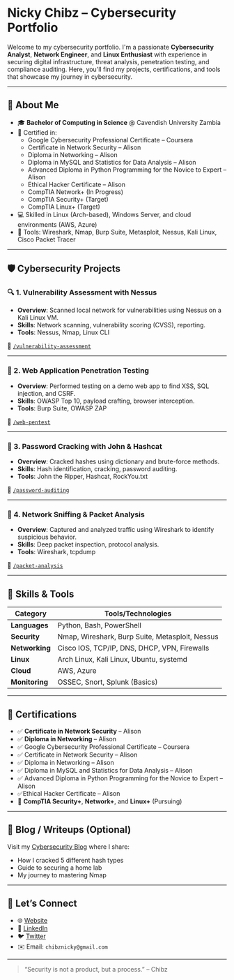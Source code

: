 # Nicky Chibz – Cybersecurity Portfolio

Welcome to my cybersecurity portfolio. I'm a passionate **Cybersecurity Analyst**, **Network Engineer**, and **Linux Enthusiast** with experience in securing digital infrastructure, threat analysis, penetration testing, and compliance auditing. Here, you'll find my projects, certifications, and tools that showcase my journey in cybersecurity.

---

## 🧠 About Me

- 🎓 **Bachelor of Computing in Science** @ Cavendish University Zambia  
- 📜 Certified in:
  - Google Cybersecurity Professional Certificate – Coursera
  - Certificate in Network Security – Alison
  - Diploma in Networking – Alison
  - Diploma in MySQL and Statistics for Data Analysis – Alison
  - Advanced Diploma in Python Programming for the Novice to Expert – Alison
  - Ethical Hacker Certificate – Alison
  - CompTIA Network+ (In Progress)
  - CompTIA Security+ (Target)
  - CompTIA Linux+ (Target)
- 💻 Skilled in Linux (Arch-based), Windows Server, and cloud environments (AWS, Azure)
- 🧰 Tools: Wireshark, Nmap, Burp Suite, Metasploit, Nessus, Kali Linux, Cisco Packet Tracer

---

## 🛡️ Cybersecurity Projects

### 🔍 1. **Vulnerability Assessment with Nessus**
- **Overview**: Scanned local network for vulnerabilities using Nessus on a Kali Linux VM.
- **Skills**: Network scanning, vulnerability scoring (CVSS), reporting.
- **Tools**: Nessus, Nmap, Linux CLI

📁 [`/vulnerability-assessment`](https://github)

---

### 🧪 2. **Web Application Penetration Testing**
- **Overview**: Performed testing on a demo web app to find XSS, SQL injection, and CSRF.
- **Skills**: OWASP Top 10, payload crafting, browser interception.
- **Tools**: Burp Suite, OWASP ZAP

📁 [`/web-pentest`](https://github)

---

### 🔐 3. **Password Cracking with John & Hashcat**
- **Overview**: Cracked hashes using dictionary and brute-force methods.
- **Skills**: Hash identification, cracking, password auditing.
- **Tools**: John the Ripper, Hashcat, RockYou.txt

📁 [`/password-auditing`](https://github)

---

### 📡 4. **Network Sniffing & Packet Analysis**
- **Overview**: Captured and analyzed traffic using Wireshark to identify suspicious behavior.
- **Skills**: Deep packet inspection, protocol analysis.
- **Tools**: Wireshark, tcpdump

📁 [`/packet-analysis`](https://github)

---

## 🧰 Skills & Tools

| Category        | Tools/Technologies                            |
|-----------------|------------------------------------------------|
| **Languages**   | Python, Bash, PowerShell                      |
| **Security**    | Nmap, Wireshark, Burp Suite, Metasploit, Nessus |
| **Networking**  | Cisco IOS, TCP/IP, DNS, DHCP, VPN, Firewalls |
| **Linux**       | Arch Linux, Kali Linux, Ubuntu, systemd |       |
| **Cloud**       | AWS, Azure                          |
| **Monitoring**  | OSSEC, Snort, Splunk (Basics)                 |

---

## 📜 Certifications

- ✅ **Certificate in Network Security** – Alison  
- ✅ **Diploma in Networking** – Alison
- ✅ Google Cybersecurity Professional Certificate – Coursera
- ✅ Certificate in Network Security – Alison
- ✅ Diploma in Networking – Alison
- ✅ Diploma in MySQL and Statistics for Data Analysis – Alison
- ✅ Advanced Diploma in Python Programming for the Novice to Expert – Alison
- ✅Ethical Hacker Certificate – Alison  
- 🎯 **CompTIA Security+**, **Network+**, and **Linux+** (Pursuing)

---

## 📝 Blog / Writeups (Optional)

Visit my [Cybersecurity Blog](https://) where I share:
- How I cracked 5 different hash types
- Guide to securing a home lab
- My journey to mastering Nmap

---

## 🤝 Let’s Connect

- 🌐 [Website](https://chibz.netlify.app/)
- 💼 [LinkedIn](https://www.linkedin.com/in/nicky-chibilika-3092b3203/)
- 🐦 [Twitter]()
- ✉️ Email: `chibznicky@gmail.com`

---

> “Security is not a product, but a process.” – Chibz

